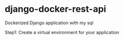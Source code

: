 # django-docker-rest-api
Dockerized Django application with my sql

Step1:
Create a virtual environment for your application
